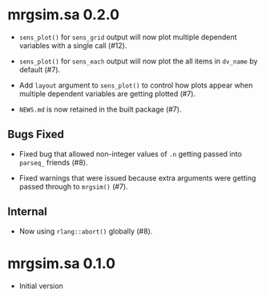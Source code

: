 # mrgsim.sa 0.2.0

- `sens_plot()` for `sens_grid` output will now plot multiple dependent 
  variables with a single call (#12).

- `sens_plot()` for `sens_each` output will now plot the all items in 
  `dv_name` by default (#7). 

- Add `layout` argument to `sens_plot()` to control how plots appear
  when multiple dependent variables are getting plotted (#7). 

- `NEWS.md` is now retained in the built package (#7).

## Bugs Fixed

- Fixed bug that allowed non-integer values of `.n` getting 
  passed into `parseq_` friends (#8).

- Fixed warnings that were issued because extra arguments were 
  getting passed through to `mrgsim()` (#7). 

## Internal

- Now using `rlang::abort()` globally (#8).

# mrgsim.sa 0.1.0 

- Initial version
